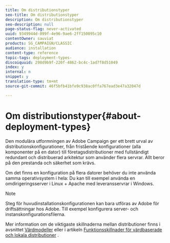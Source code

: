 ```yaml
---
title: Om distributionstyper
seo-title: Om distributionstyper
description: Om distributionstyper
seo-description: null
page-status-flag: never-activated
uuid: 9349944d-099f-4e96-9ae6-2ff150095c10
contentOwner: sauviat
products: SG_CAMPAIGN/CLASSIC
audience: installation
content-type: reference
topic-tags: deployment-types-
discoiquuid: 298d9b9f-220f-4862-bc4c-1ad7f8d51049
index: y
internal: n
snippet: y
translation-type: tm+mt
source-git-commit: 46f5bfb41bfe9c938ac0ffa767ead3e47a32047d

---
```



# Om distributionstyper{#about-deployment-types}

Den modulära utformningen av Adobe Campaign ger ett brett urval av distributionskonfigurationer, från fristående konfigurationer (alla komponenter på en dator) till företagsdistributioner med fullständigt redundant och distribuerad arkitektur som använder flera servrar. Allt beror på den prestanda och säkerhet som krävs.

Om det finns en konfiguration på flera datorer behöver du inte använda samma operativsystem i hela: Du kan till exempel använda en omdirigeringsserver i Linux + Apache med leveransservrar i Windows.

>[!NOTE]
>
>Steg för huvudinstallationskonfigurationen kan bara utföras av
>Adobe för driftsättningar hos Adobe. Till exempel
>konfigurera server- och instanskonfigurationsfilerna.
>
>Mer information om de viktigaste skillnaderna mellan distributioner finns i avsnittet [Värdmodeller](../../installation/using/hosting-models.md) eller i artikeln [Funktionsskillnader för värdbaserade och lokala distributioner](https://helpx.adobe.com/campaign/kb/acc-on-prem-vs-hosted.html) .

